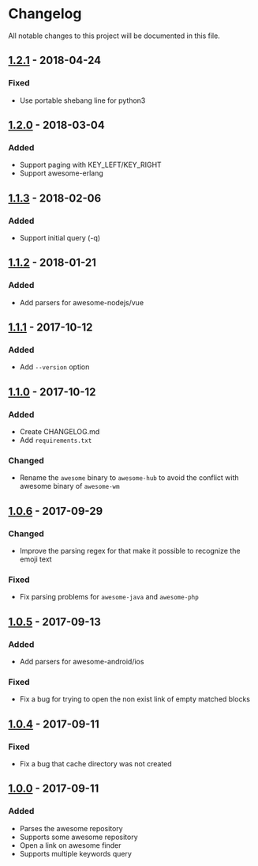 # Changelog

All notable changes to this project will be documented in this file.

## [1.2.1](https://github.com/mingrammer/awesome-finder/releases/tag/v1.2.1) - 2018-04-24

### Fixed

- Use portable shebang line for python3

## [1.2.0](https://github.com/mingrammer/awesome-finder/releases/tag/v1.2.0) - 2018-03-04

### Added

- Support paging with KEY_LEFT/KEY_RIGHT
- Support awesome-erlang

## [1.1.3](https://github.com/mingrammer/awesome-finder/releases/tag/v1.1.3) - 2018-02-06

### Added

- Support initial query (-q)

## [1.1.2](https://github.com/mingrammer/awesome-finder/releases/tag/v1.1.2) - 2018-01-21

### Added

- Add parsers for awesome-nodejs/vue

## [1.1.1](https://github.com/mingrammer/awesome-finder/releases/tag/v1.1.1) - 2017-10-12

### Added

- Add `--version` option

## [1.1.0](https://github.com/mingrammer/awesome-finder/releases/tag/v1.1.0) - 2017-10-12

### Added

* Create CHANGELOG.md
* Add `requirements.txt`

### Changed

* Rename the `awesome` binary to `awesome-hub` to avoid the conflict with awesome binary of `awesome-wm`

## [1.0.6](https://github.com/mingrammer/awesome-finder/releases/tag/v1.0.6) - 2017-09-29

### Changed

* Improve the parsing regex for that make it possible to recognize the emoji text

### Fixed

* Fix parsing problems for `awesome-java` and `awesome-php`

## [1.0.5](https://github.com/mingrammer/awesome-finder/releases/tag/v1.0.5) - 2017-09-13

### Added

* Add parsers for awesome-android/ios

### Fixed

* Fix a bug for trying to open the non exist link of empty matched blocks

## [1.0.4](https://github.com/mingrammer/awesome-finder/releases/tag/v1.0.4) - 2017-09-11

### Fixed

* Fix a bug that cache directory was not created


## [1.0.0](https://github.com/mingrammer/awesome-finder/releases/tag/v1.0.0) - 2017-09-11

### Added

* Parses the awesome repository
* Supports some awesome repository
* Open a link on awesome finder
* Supports multiple keywords query
